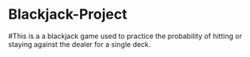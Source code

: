 # Blackjack-Project

#This is a a blackjack game used to practice the probability of hitting or staying against the dealer for a single deck.
